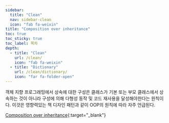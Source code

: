 ```yaml
---
sidebar:
  title: "Clean"
  nav: sidebar-clean
  icon: "fab fa-weixin"
title: "Composition over inheritance"
toc: true
toc_sticky: true
toc_label: 목차
depth: 
  - title: "Clean"
    url: /clean/
    icon: "fab fa-weixin"
  - title: "Dictionary"
    url: /clean/dictionary/
    icon: "far fa-folder-open"
---
```

객체 지향 프로그래밍에서 상속에 대한 구성은 클래스가 기본 또는 부모 클래스에서 상속하는 것이 아니라 구성에 의해 다형성 동작 및 코드 재사용을 달성해야한다는 원칙이다. 이것은 영향력있는 책 디자인 패턴과 같이 OOP의 원칙에 따라 자주 언급된다.

[<i class="fas fa-link"></i> Composition over inheritance](https://en.wikipedia.org/wiki/Composition_over_inheritance){:target="_blank"}

